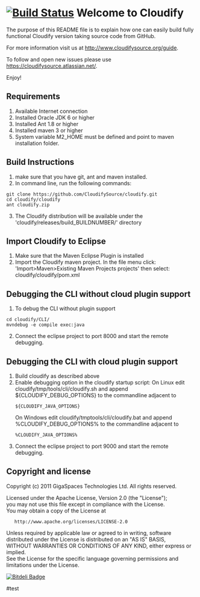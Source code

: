 [![Build Status](https://secure.travis-ci.org/CloudifySource/cloudify.png)](http://travis-ci.org/CloudifySource/cloudify)
Welcome to Cloudify
======================

The purpose of this README file is to explain how one can easily build fully functional Cloudify version taking source code from GitHub.

For more information visit us at http://www.cloudifysource.org/guide.

To follow and open new issues please use https://cloudifysource.atlassian.net/.

Enjoy!



Requirements
-------------
1. Available Internet connection 
2. Installed Oracle JDK 6 or higher
3. Installed Ant 1.8 or higher
4. Installed maven 3 or higher 
5. System variable  M2_HOME must be defined and point to maven installation folder.


Build Instructions
------------------
1. make sure that you have git, ant and maven installed.
2. In command line, run the following commands:    
```
git clone https://github.com/CloudifySource/cloudify.git
cd cloudify/cloudify
ant cloudify.zip
```

3. The Cloudify distribution will be available under the 'cloudify/releases/build_BUILDNUMBER/' directory

Import Cloudify to Eclipse
-----------------
1. Make sure that the Maven Eclipse Plugin is installed
2. Import the Cloudify maven project. In the file menu click:
   'Import>Maven>Existing Maven Projects projects' then select: cloudify/cloudify/pom.xml 


Debugging the CLI without cloud plugin support
-----------------
1. To debug the CLI without plugin support
```
cd cloudify/CLI/
mvndebug -e compile exec:java
```

2. Connect the eclipse project to port 8000 and start the remote debugging.

Debugging the CLI with cloud plugin support
-----------------
1. Build cloudify as described above
2. Enable debugging option in the cloudify startup script:
   On Linux edit cloudify/tmp/tools/cli/cloudify.sh and append ${CLOUDIFY_DEBUG_OPTIONS} to the commandline adjacent to 
   ```
   ${CLOUDIFY_JAVA_OPTIONS}
   ```
   On Windows edit cloudify/tmptools/cli/cloudify.bat and append %CLOUDIFY_DEBUG_OPTIONS% to the commandline adjacent to 
   ```
   %CLOUDIFY_JAVA_OPTIONS%
   ```
3. Connect the eclipse project to port 9000 and start the remote debugging.




Copyright and license
----------------------
Copyright (c) 2011 GigaSpaces Technologies Ltd. All rights reserved.

Licensed under the Apache License, Version 2.0 (the "License");<br/>
you may not use this file except in compliance with the License.<br/>
You may obtain a copy of the License at 

       http://www.apache.org/licenses/LICENSE-2.0
	   
Unless required by applicable law or agreed to in writing, software<br/>
distributed under the License is distributed on an "AS IS" BASIS,<br/>
WITHOUT WARRANTIES OR CONDITIONS OF ANY KIND, either express or implied.<br/>
See the License for the specific language governing permissions and<br/>
limitations under the License.

[![Bitdeli Badge](https://d2weczhvl823v0.cloudfront.net/CloudifySource/cloudify/trend.png)](https://bitdeli.com/free "Bitdeli Badge")


#test
